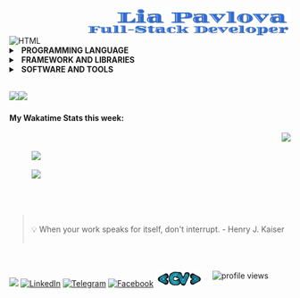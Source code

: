 <!-- <img height="5px" width="100%" src="https://99px.ru/sstorage/86/2015/07/image_860207152206425535284.gif"> -->
<div align="right"><br/>
  <a href="https://lia-pavlova.github.io/Lia-Portfolio/"><img align="center" height="30px" src="https://github.com/Lia-Pavlova/Lia-Pavlova/blob/main/L-P.gif"></a><br/>
  <a href="https://lia-pavlova.github.io/Lia-Portfolio/"><img height="20px" align="center" alt="HTML" src="https://github.com/Lia-Pavlova/Lia-Pavlova/blob/main/F-SD.gif"></a></div>

<!-- ### Hi there <img src="https://github.com/Lia-Pavlova/Lia-Pavlova/blob/main/Hi.gif" width="25px">, I'm NataLia ) -->
<!-- #### I'm currently working on becoming a Full-Stack Web Developer.  -->
 

 <img height="5px" width="100%" alt="HTML" src="https://99px.ru/sstorage/86/2015/07/image_860207152206425535284.gif">
<!-- ------------ -->


 <br/> 
<details>
  <summary><b>&nbsp;&nbsp;PROGRAMMING&nbsp;LANGUAGE</b></summary>
  <br/>

<p align="left">
  <a href="#"><img alt="HTML" src="https://img.shields.io/badge/HTML-E34F26.svg?logo=html5&logoColor=white"></a>
  <a href="#"><img alt="CSS" src="https://img.shields.io/badge/CSS-1572B6.svg?logo=css3&logoColor=white"></a>
  <a href="#"><img alt="SCSS" src="https://img.shields.io/badge/Scss-hotpink.svg?logo=SASS&logoColor=white"></a>
  <a href="#"><img alt="JavaScript" src="https://img.shields.io/badge/JavaScript-F7DF1E.svg?logo=javascript&logoColor=black"></a>
  <a href="#"><img alt="TypeScript" src="https://img.shields.io/badge/TypeScript-3178C6?logo=typescript&logoColor=white"></a>
</p>
  </details>
  <details>
  <summary><b>&nbsp;&nbsp;FRAMEWORK&nbsp;AND&nbsp;LIBRARIES</b></summary>
  <br/>

<p align="left">
  <a href="#"><img alt="Node.js"src="https://img.shields.io/badge/Node.js-339933.svg?logo=node.js&logoColor=white"></a> 
  <a href="#"><img alt="React.js" src="https://img.shields.io/badge/React-20232a.svg?logo=react&logoColor=%2361DAFB"></a>
  <a href="#"><img alt="Redux" src="https://img.shields.io/badge/Redux-764ABC.svg?logo=redux&logoColor=white"></a>
  <a href="#"><img alt="Webpack" src="https://img.shields.io/badge/Webpack-8DD6F9.svg?logo=Webpack&logoColor=white"></a>
  <a href="#"><img alt="NPM" src="https://img.shields.io/badge/NPM-CB3837.svg?logo=npm&logoColor=white"></a>
  <a href="#"><img alt="Netlify" src="https://img.shields.io/badge/Netlify-00C7B7?logo=netlify&logoColor=white"></a>
  <a href="#"><img alt="ESlint" src="https://img.shields.io/badge/ESlint-4B32C3?logo=eslint&logoColor=white"></a>
  <a href="#"><img alt="Babel" src="https://img.shields.io/badge/Babel-F9DC3E.svg?logo=babel&logoColor=white"></a>
  <a href="#"><img alt="Bootstrap" src="https://img.shields.io/badge/Bootstrap-7952B3.svg?logo=bootstrap&logoColor=white"></a>
  <a href="#"><img alt="Material Design" src="https://img.shields.io/badge/Material%20Design-0081CB.svg?logo=material-design&logoColor=white"></a>
  <a href="#"><img alt="Wordpress" src="https://img.shields.io/badge/Wordpress-21759B?logo=wordpress&logoColor=white"></a>
</p>
  </details>
  <details>
  <summary><b>&nbsp;&nbsp;SOFTWARE&nbsp;AND&nbsp;TOOLS</b></summary>
  <br/>

<p align="left">
    <a href="#"><img alt="Git" src="https://img.shields.io/badge/Git-F05033.svg?logo=git&logoColor=white"></a>
    <a href="#"><img alt="Github" src="https://img.shields.io/badge/Github-181717.svg?logo=github&logoColor=white"></a>
    <a href="#"><img alt="VisualStudioCode" src="https://img.shields.io/badge/Visual%20Studio%20Code-007acc.svg?logo=visualstudiocode&logoColor=white"></a>
    <a href="#"><img alt="Prettier" src="https://img.shields.io/badge/Prettier-F7B93E?logo=prettier&logoColor=white"></a>
    <a href="#"><img alt="Figma" src="https://img.shields.io/badge/Figma-F24E1E.svg?logo=figma&logoColor=white"></a>
    <a href="#"><img alt="Photoshop" src="https://img.shields.io/badge/Photoshop-31A8FF?logo=adobephotoshop&logoColor=white"></a>
    <a href="#"><img alt="Adobe" src="https://img.shields.io/badge/Adobe-FF0000.svg?logo=adobe&logoColor=white"></a>
    <a href="#"><img alt="Codepen" src="https://img.shields.io/badge/Codepen-000000.svg?logo=codepen&logoColor=white"></a>
    <a href="#"><img alt="Stack Overflow" src="https://img.shields.io/badge/-Stack%20Overflow-FE7A16?logo=stack-overflow&logoColor=white"></a>
    <a href="#"><img alt="Trello" src="https://img.shields.io/badge/Trello-0052CC?logo=trello&logoColor=white"></a>
    <a href="#"><img alt="GoogleSheets" src="https://img.shields.io/badge/Google%20Sheets-34A853?logo=googlesheets&logoColor=white"></a>
</p>
  </details>
  <br/>

<!-- ------------ -->

<img height="160px" src="https://github-readme-stats.vercel.app/api/top-langs/?username=Lia-Pavlova&langs_count=10&layout=compact&show_icons=true&bg_color=000,555,111a28,3A75BD&text_color=fff&title_color=fff&theme=graywhite&hide_border=true"/><img height="160px" src="https://bad-apple-github-readme.vercel.app/api?show_bg=1&username=Lia-Pavlova&show_icons=true&include_all_commits=true&bg_color=3A75BD&theme=vue&icon_color=3cb371&text_color=fff&hide_title=true&hide_border=true"/>

#### My Wakatime Stats this week: 
<div  align="right"><img src="https://wakatime.com/badge/user/0922839b-286b-4694-8ce4-17ea908a758d.svg" /></div>
<div align="left">
  <figure><img height="250px" align="" src="https://github-readme-stats.vercel.app/api/wakatime?username=@Lia&layout=true&langs_count=10&bg_color=000,555,111a28,0071C5,3A75BD,073B5A&theme=vue&text_color=fff&hide_title=true&hide_border=true"/></figure></figure>
  <figure><img height="250px" src="https://wakatime.com/share/@Lia/be203e5b-28d8-4052-92af-09ed6aa382e2.svg"></figure>
</div>


<br/>
<br/>

 > <br/>
 > 💡 When your work speaks for itself, don't interrupt. - Henry J. Kaiser <br/>
 > <br/>

 <br/>
 <br/>
 
<div align="left">
  <a href="https://github.com/Lia-Pavlova" target="_blank" rel="noopener noreferrer"><img src="https://user-images.githubusercontent.com/79576135/142723356-7cc7aab1-bce2-4282-834c-ed289076c47f.png" width="30"></a>
  <a href="https://www.linkedin.com/in/natalia-pavlova" target="_blank" rel="noopener noreferrer">  <img src="https://user-images.githubusercontent.com/79576135/142722677-43d4bbf6-fcac-4182-b92a-b81f1135fc48.png" alt="LinkedIn" width="30"></a>
  <a href="https://t.me/Lia_Pavlova" target="_blank" rel="noopener noreferrer">  <img src="https://user-images.githubusercontent.com/79576135/142728713-8a5318ea-b11d-48ae-8eae-e25d885bdcd0.png"" alt="Telegram" width="30"></a>
  <a href="https://www.facebook.com/pavlova.natalie/" target="_blank" rel="noopener noreferrer">  <img src="https://user-images.githubusercontent.com/79576135/142722511-0b3b6fe5-a0b6-4da9-b13f-6d24a96bf646.png" alt="Facebook" width="30"></a>
  <a href="https://lia-pavlova.github.io/Lia-Portfolio/"><img height="28px" alt="HTML" src="https://github.com/Lia-Pavlova/Lia-Pavlova/blob/main/CV.gif"></a>

  <img align="right" width="140px" src="https://gpvc.arturio.dev/Lia-Pavlova" alt="profile views">
</div>
